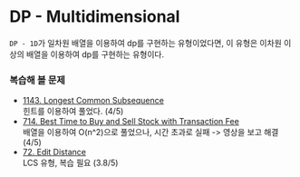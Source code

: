 # DP - Multidimensional

`DP - 1D`가 일차원 배열을 이용하여 dp를 구현하는 유형이었다면, 이 유형은 이차원 이상의 배열을 이용하여 dp를 구현하는 유형이다.

### 복습해 볼 문제

- [1143. Longest Common Subsequence](https://leetcode.com/problems/longest-common-subsequence)  
힌트를 이용하여 풀었다. (4/5)
- [714. Best Time to Buy and Sell Stock with Transaction Fee](https://leetcode.com/problems/best-time-to-buy-and-sell-stock-with-transaction-fee)  
배열을 이용하여 O(n^2)으로 풀었으나, 시간 초과로 실패 -> 영상을 보고 해결 (4/5)
- [72. Edit Distance](https://leetcode.com/problems/edit-distance)  
LCS 유형, 복습 필요 (3.8/5)